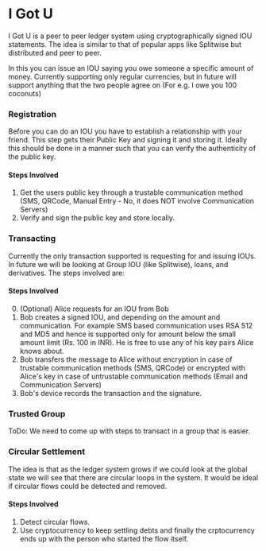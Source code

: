 # I Got U

I Got U is a peer to peer ledger system using cryptographically signed IOU statements.
The idea is similar to that of popular apps like Splitwise but distributed and peer to peer. 

In this you can issue an IOU saying you owe someone a specific amount of money. Currently supporting only regular currencies, but in future will support anything that the two people agree on (For e.g. I owe you 100 coconuts)


### Registration

Before you can do an IOU you have to establish a relationship with your friend. This step gets their Public Key and signing it and storing it. Ideally this should be done in a manner such that you can verify the authenticity of the public key.

#### Steps Involved

1. Get the users public key through a trustable communication method (SMS, QRCode, Manual Entry - No, it does NOT involve Communication Servers)
2. Verify and sign the public key and store locally.

### Transacting

Currently the only transaction supported is requesting for and issuing IOUs. In future we will be looking at Group IOU (like Splitwise), loans, and derivatives. The steps involved are: 


#### Steps Involved

0. (Optional) Alice requests for an IOU from Bob 
1. Bob creates a signed IOU, and depending on the amount and communication. For example SMS based communication uses RSA 512 and MD5 and hence is supported only for amount below the small amount limit (Rs. 100 in INR). He is free to use any of his key pairs Alice knows about.
2. Bob transfers the message to Alice without encryption in case of trustable communication methods (SMS, QRCode) or encrypted with Alice's key in case of untrustable communication methods (Email and Communication Servers)
3. Bob's device records the transaction and the signature.

### Trusted Group

ToDo: We need to come up with steps to transact in a group that is easier. 


### Circular Settlement

The idea is that as the ledger system grows if we could look at the global state we will see that there are circular loops in the system.
It would be ideal if circular flows could be detected and removed. 

#### Steps Involved
1. Detect circular flows. 
2. Use cryptocurrency to keep settling debts and finally the crptocurrency ends up with the person who started the flow itself.
